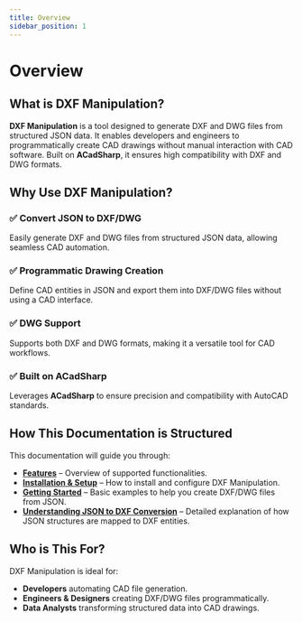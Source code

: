 ```yaml
---
title: Overview
sidebar_position: 1
---
```


# Overview

## What is DXF Manipulation?

**DXF Manipulation** is a tool designed to generate DXF and DWG files from structured JSON data. It enables developers and engineers to programmatically create CAD drawings without manual interaction with CAD software. Built on **ACadSharp**, it ensures high compatibility with DXF and DWG formats.

## Why Use DXF Manipulation?

### ✅ **Convert JSON to DXF/DWG**

Easily generate DXF and DWG files from structured JSON data, allowing seamless CAD automation.

### ✅ **Programmatic Drawing Creation**

Define CAD entities in JSON and export them into DXF/DWG files without using a CAD interface.

### ✅ **DWG Support**

Supports both DXF and DWG formats, making it a versatile tool for CAD workflows.

### ✅ **Built on ACadSharp**

Leverages **ACadSharp** to ensure precision and compatibility with AutoCAD standards.

## How This Documentation is Structured

This documentation will guide you through:

- **[Features](features.md)** – Overview of supported functionalities.
- **[Installation & Setup](installation-setup.md)** – How to install and configure DXF Manipulation.
- **[Getting Started](getting-started.md)** – Basic examples to help you create DXF/DWG files from JSON.
- **[Understanding JSON to DXF Conversion](json-to-dxf.md)** – Detailed explanation of how JSON structures are mapped to DXF entities.

## Who is This For?

DXF Manipulation is ideal for:

- **Developers** automating CAD file generation.
- **Engineers & Designers** creating DXF/DWG files programmatically.
- **Data Analysts** transforming structured data into CAD drawings.
